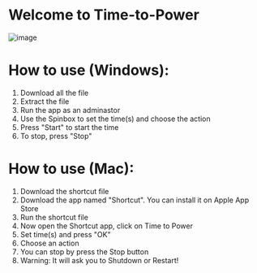 # Welcome to Time-to-Power
![image](https://github.com/user-attachments/assets/cb179cc1-0d9f-41b4-b6c8-1d5da5354ec7)

# How to use (Windows):
  1. Download all the file
  2. Extract the file
  3. Run the app as an adminastor
  4. Use the Spinbox to set the time(s) and choose the action
  5. Press "Start" to start the time
  6. To stop, press "Stop"

# How to use (Mac):
  1. Download the shortcut file
  2. Download the app named "Shortcut". You can install it on Apple App Store
  3. Run the shortcut file
  4. Now open the Shortcut app, click on Time to Power
  5. Set time(s) and press "OK"
  6. Choose an action
  7. You can stop by press the Stop button
  8. Warning: It will ask you to Shutdown or Restart!
